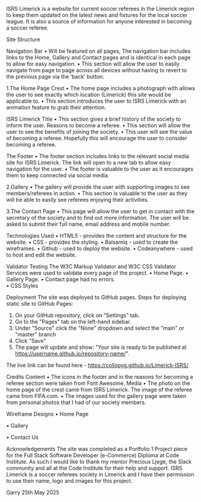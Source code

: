 ISRS Limerick is a website for current soccer referees in the Limerick region to keep them updated on the latest news and fixtures for the local soccer league. It is also a source of information for anyone interested in becoming a soccer referee.

Site Structure

Navigation Bar
•	Will be featured on all pages, The navigation bar includes links to the Home, Gallery and Contact pages and is identical in each page to allow for easy navigation.
•	This section will allow the user to easily navigate from page to page across all devices without having to revert to the previous page via the ‘back’ button.

1.The Home Page
Crest
•	The home page includes a photograph with allows the user to see exactly which location (Limerick) this site would be applicable to.
•	This section introduces the user to ISRS Limerick with an animation feature to grab their attention.

ISRS Limerick Title
•	This section gives a brief history of the society to inform the user.
Reasons to become a referee.
•	This section will allow the user to see the benefits of joining the society.
•	This user will see the value of becoming a referee. Hopefully this will encourage the user to consider becoming a referee.

The Footer
•	The footer section includes links to the relevant social media site for ISRS Limerick. The link will open to a new tab to allow easy navigation for the user.
•	The footer is valuable to the user as it encourages them to keep connected via social media.

2.Gallery
•	The gallery will provide the user with supporting images to see members/referees in action.
•	This section is valuable to the user as they will be able to easily see referees enjoying their activities.

3.The Contact Page
•	This page will allow the user to get in contact with the secretary of the society and to find out more information. The user will be asked to submit their full name, email address and mobile number.

Technologies Used
•	HTML5 - provides the content and structure for the website.
•	CSS - provides the styling.
•	Balsamiq - used to create the wireframes.
•	Github - used to deploy the website.
•	Codeanywhere - used to host and edit the website.

Validator Testing
The W3C Markup Validator and W3C CSS Validator Services were used to validate every page of the project.
•	Home Page. 
•	Gallery Page. 
•	Contact page had no errors.  
•	CSS Styles 

Deployment
The site was deployed to GitHub pages. 
Steps for deploying static site to GitHub Pages:
1.	On your GitHub repository, click on "Settings" tab.
2.	Go to the "Pages" tab on the left-hand sidebar.
3.	Under "Source" click the "None" dropdown and select the "main" or "master" branch
4.	Click "Save"
5.	The page will update and show: "Your site is ready to be published at https://username.github.io/repository-name/".

The live link can be found here - https://collopyg.github.io/Limerick-ISRS/

Credits
Content
•	The icons in the footer and in the reasons for becoming a referee section were taken from Font Awesome.
Media
•	The photo on the home page of the crest came from ISRS Limerick. The image of the referee came from FIFA.com.
•	The images used for the gallery page were taken from personal photos that I had of our society members.

Wireframe Designs
•	Home Page
 
•	Gallery 


•	Contact Us

 

Acknowledgements
The site was completed as a Portfolio 1 Project piece for the Full Stack Software Developer (e-Commerce) Diploma at Code Institute. As such I would like to thank my mentor Precious Ljege, the Slack community and all at the Code Institute for their help and support. ISRS Limerick is a soccer referees society in Limerick and I have their permission to use their name, logo and images for this project.

Garry
25th May 2025
